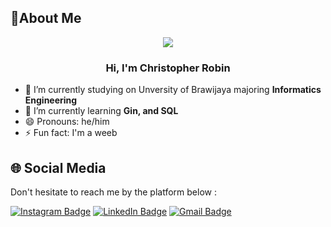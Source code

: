 ## 👻About Me

<div id="header" align="center"> 
    <img src="https://media.giphy.com/media/v1.Y2lkPTc5MGI3NjExanV5NmVjZ2R4Ymh0ZXI2bTAwbWRlMnpzY3M0OGczZ21maWZnbHdxaiZlcD12MV9pbnRlcm5hbF9naWZfYnlfaWQmY3Q9Zw/hAgYucX9zaZ32krFFI/giphy.gif">
</div>
<h3 align="center">
Hi, I'm Christopher Robin
</h3>

- 🔭 I’m currently studying on Unversity of Brawijaya majoring **Informatics Engineering**
- 🌱 I’m currently learning **Gin, and SQL**
- 😄 Pronouns: he/him
- ⚡ Fun fact: I'm a weeb

## 🌐 Social Media
Don't hesitate to reach me by the platform below : 

<a href="https://www.instagram.com/c.robin07/">![Instagram Badge](https://img.shields.io/badge/Instagram-E4405F?logo=instagram&logoColor=fff&style=for-the-badge)</a>
<a href="https:https://www.linkedin.com/in/christopher-robin-tanugroho-031310289/">![LinkedIn Badge](https://img.shields.io/badge/LinkedIn-0A66C2?logo=linkedin&logoColor=fff&style=for-the-badge)</a>
<a href="mailto:williamchen1506@gmail.com">![Gmail Badge](https://img.shields.io/badge/Gmail-D14836?style=for-the-badge&logo=gmail&logoColor=white)</a>


